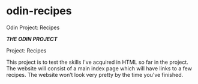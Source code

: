 # odin-recipes
Odin Project: Recipes

***THE ODIN PROJECT***

Project: Recipes

This project is to test the skills I've acquired in HTML so far in the project.
The website will consist of a main index page which will have links to a few recipes.
The website won’t look very pretty by the time you’ve finished.